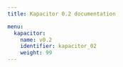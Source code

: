 ```yaml
---
title: Kapacitor 0.2 documentation

menu:
  kapacitor:
    name: v0.2
    identifier: kapacitor_02
    weight: 99
---
```

